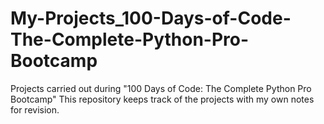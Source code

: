 # My-Projects_100-Days-of-Code-The-Complete-Python-Pro-Bootcamp
Projects carried out during "100 Days of Code: The Complete Python Pro Bootcamp"
This repository keeps track of the projects with my own notes for revision.
